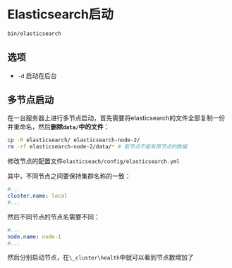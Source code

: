 # Elasticsearch启动

```bash
bin/elasticsearch
```

## 选项

- `-d` 启动在后台



## 多节点启动

在一台服务器上进行多节点启动，首先需要将elasticsearch的文件全部复制一份并重命名，然后**删除`data/`中的文件**：

```bash
cp -R elasticsearch/ elasticsearch-node-2/
rm -rf elasticsearch-node-2/data/* # 新节点不能有原节点的数据 
```

修改节点的配置文件`elasticseach/config/elasticsearch.yml`

其中，不同节点之间要保持集群名称的一致：

```yaml
#...
cluster.name: local
#...
```

然后不同节点的节点名需要不同：

```yaml
#...
node.name: node-1
#...
```

然后分别启动节点，在`\_cluster\health`中就可以看到节点数增加了